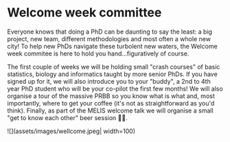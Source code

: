 # Welcome week committee

Everyone knows that doing a PhD can be daunting to say the least: a big project, new team, different methodologies and most often a whole new city! To help new PhDs navigate these turbolent new waters, the Welcome week commitee is here to hold you hand...figuratively of course.

The first couple of weeks we will be holding small "crash courses" of basic statistics, biology and informatics taught by more senior PhDs. If you have signed up for it, we will also introduce you to your "buddy", a 2nd to 4th year PhD student who will be your co-pilot the first few months! We will also organise a tour of the massive PRBB so you know what is what and, most importantly, where to get your coffee (it's not as straightforward as you'd think). Finally, as part of the MELIS welcome talk we will organise a small "get to know each other" beer session 🍺🍻.

![](assets/images/wellcome.jpeg| width=100)
